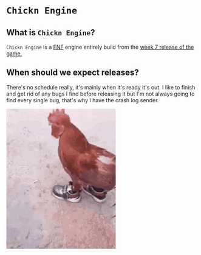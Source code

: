 # `Chickn Engine`

## What is `Chickn Engine`?
`Chickn Engine` is a [FNF](https://www.newgrounds.com/portal/view/770371) engine entirely build from the [week 7 release of the game.](https://github.com/FunkinCrew/Funkin/tree/legacy/0.2.x)

## When should we expect releases?
There's no schedule really, it's mainly when it's ready it's out.
I like to finish and get rid of any bugs I find before releasing it but I'm not always going to find every single bug, that's why I have the crash log sender.

![Chicken with shoes](chicken.gif)
